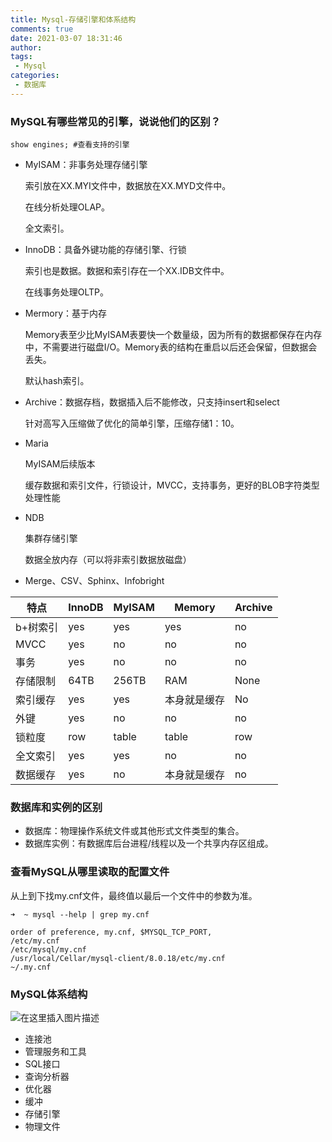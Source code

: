 ```yaml
---
title: Mysql-存储引擎和体系结构
comments: true
date: 2021-03-07 18:31:46
author:
tags:
 - Mysql
categories:
 - 数据库
---
```


### MySQL有哪些常见的引擎，说说他们的区别？

```mysql
show engines; #查看支持的引擎
```

- MyISAM：非事务处理存储引擎

  索引放在XX.MYI文件中，数据放在XX.MYD文件中。

  在线分析处理OLAP。

  全文索引。

- InnoDB：具备外键功能的存储引擎、行锁

  索引也是数据。数据和索引存在一个XX.IDB文件中。

  在线事务处理OLTP。

- Mermory：基于内存

  Memory表至少比MyISAM表要快一个数量级，因为所有的数据都保存在内存中，不需要进行磁盘I/O。Memory表的结构在重启以后还会保留，但数据会丢失。

  默认hash索引。

- Archive：数据存档，数据插入后不能修改，只支持insert和select

  针对高写入压缩做了优化的简单引擎，压缩存储1：10。
  
- Maria

  MyISAM后续版本

  缓存数据和索引文件，行锁设计，MVCC，支持事务，更好的BLOB字符类型处理性能

- NDB

  集群存储引擎

  数据全放内存（可以将非索引数据放磁盘）

- Merge、CSV、Sphinx、Infobright

| 特点     | InnoDB | MyISAM | Memory       | Archive |
| -------- | ------ | ------ | ------------ | ------- |
| b+树索引 | yes    | yes    | yes          | no      |
| MVCC     | yes    | no     | no           | no      |
| 事务     | yes    | no     | no           | no      |
| 存储限制 | 64TB   | 256TB  | RAM          | None    |
| 索引缓存 | yes    | yes    | 本身就是缓存 | No      |
| 外键     | yes    | no     | no           | no      |
| 锁粒度   | row    | table  | table        | row     |
| 全文索引 | yes    | yes    | no           | no      |
| 数据缓存 | yes    | no     | 本身就是缓存 | no      |



### 数据库和实例的区别

- 数据库：物理操作系统文件或其他形式文件类型的集合。
- 数据库实例：有数据库后台进程/线程以及一个共享内存区组成。



### 查看MySQL从哪里读取的配置文件

从上到下找my.cnf文件，最终值以最后一个文件中的参数为准。

```shell
➜  ~ mysql --help | grep my.cnf
                      
order of preference, my.cnf, $MYSQL_TCP_PORT,
/etc/my.cnf 
/etc/mysql/my.cnf 
/usr/local/Cellar/mysql-client/8.0.18/etc/my.cnf 
~/.my.cnf
```

### MySQL体系结构

![在这里插入图片描述](https://img-blog.csdnimg.cn/20200504105206146.png?x-oss-process=image/watermark,type_ZmFuZ3poZW5naGVpdGk,shadow_10,text_aHR0cHM6Ly9ibG9nLmNzZG4ubmV0L2xpeXV4aW5nNjYzOTgwMQ==,size_16,color_FFFFFF,t_70#pic_center)


- 连接池
- 管理服务和工具
- SQL接口
- 查询分析器
- 优化器
- 缓冲
- 存储引擎
- 物理文件




